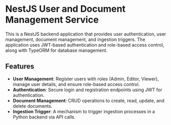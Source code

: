 # NestJS User and Document Management Service

This is a NestJS backend application that provides user authentication, user management, document management, and ingestion triggers. The application uses JWT-based authentication and role-based access control, along with TypeORM for database management.

## Features

- **User Management**: Register users with roles (Admin, Editor, Viewer), manage user details, and ensure role-based access control.
- **Authentication**: Secure login and registration endpoints using JWT for authentication.
- **Document Management**: CRUD operations to create, read, update, and delete documents.
- **Ingestion Trigger**: A mechanism to trigger ingestion processes in a Python backend via API calls.
